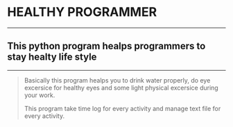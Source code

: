 # HEALTHY PROGRAMMER
--------------------


## This python program healps programmers to stay healty life style
______________________________________________________________________


> Basically this program healps you to drink water properly, do eye excersice for healthy eyes and some light physical excersice during your work.
>
>
> This program take time log for every activity and manage text file for every activity.
